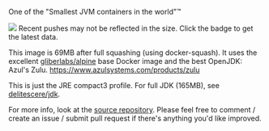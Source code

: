 One of the "Smallest JVM containers in the world"™

[![](https://badge.imagelayers.io/delitescere/java:latest.svg)](https://imagelayers.io/?images=delitescere/java:latest 'Get your own badge on imagelayers.io') Recent pushes may not be reflected in the size. Click the badge to get the latest data.

This image is 69MB after full squashing (using docker-squash). It uses the excellent [gliberlabs/alpine](https://hub.docker.com/r/gliderlabs/alpine/) base Docker image and the best OpenJDK: Azul's Zulu. https://www.azulsystems.com/products/zulu

This is just the JRE compact3 profile. For full JDK (165MB), see [delitescere/jdk](https://hub.docker.com/r/delitescere/jdk/).

For more info, look at the [source repository](https://github.com/delitescere/docker-zulu). Please feel free to comment / create an issue / submit pull request if there's anything you'd like improved.
